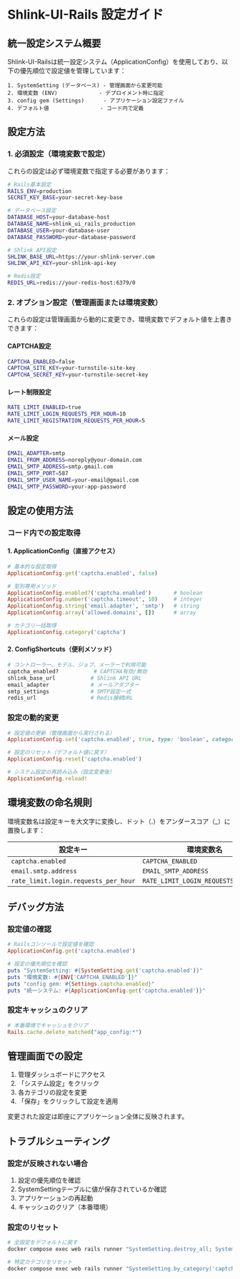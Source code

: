 # Shlink-UI-Rails 設定ガイド

## 統一設定システム概要

Shlink-UI-Railsは統一設定システム（ApplicationConfig）を使用しており、以下の優先順位で設定値を管理しています：

```
1. SystemSetting (データベース) - 管理画面から変更可能
2. 環境変数 (ENV)             - デプロイメント時に指定
3. config gem (Settings)      - アプリケーション設定ファイル
4. デフォルト値                - コード内で定義
```

## 設定方法

### 1. 必須設定（環境変数で設定）

これらの設定は必ず環境変数で指定する必要があります：

```bash
# Rails基本設定
RAILS_ENV=production
SECRET_KEY_BASE=your-secret-key-base

# データベース設定
DATABASE_HOST=your-database-host
DATABASE_NAME=shlink_ui_rails_production
DATABASE_USER=your-database-user
DATABASE_PASSWORD=your-database-password

# Shlink API設定
SHLINK_BASE_URL=https://your-shlink-server.com
SHLINK_API_KEY=your-shlink-api-key

# Redis設定
REDIS_URL=redis://your-redis-host:6379/0
```

### 2. オプション設定（管理画面または環境変数）

これらの設定は管理画面から動的に変更でき、環境変数でデフォルト値を上書きできます：

#### CAPTCHA設定
```bash
CAPTCHA_ENABLED=false
CAPTCHA_SITE_KEY=your-turnstile-site-key
CAPTCHA_SECRET_KEY=your-turnstile-secret-key
```

#### レート制限設定
```bash
RATE_LIMIT_ENABLED=true
RATE_LIMIT_LOGIN_REQUESTS_PER_HOUR=10
RATE_LIMIT_REGISTRATION_REQUESTS_PER_HOUR=5
```

#### メール設定
```bash
EMAIL_ADAPTER=smtp
EMAIL_FROM_ADDRESS=noreply@your-domain.com
EMAIL_SMTP_ADDRESS=smtp.gmail.com
EMAIL_SMTP_PORT=587
EMAIL_SMTP_USER_NAME=your-email@gmail.com
EMAIL_SMTP_PASSWORD=your-app-password
```

## 設定の使用方法

### コード内での設定取得

#### 1. ApplicationConfig（直接アクセス）
```ruby
# 基本的な設定取得
ApplicationConfig.get('captcha.enabled', false)

# 型別専用メソッド
ApplicationConfig.enabled?('captcha.enabled')       # boolean
ApplicationConfig.number('captcha.timeout', 10)     # integer
ApplicationConfig.string('email.adapter', 'smtp')   # string
ApplicationConfig.array('allowed.domains', [])      # array

# カテゴリ一括取得
ApplicationConfig.category('captcha')
```

#### 2. ConfigShortcuts（便利メソッド）
```ruby
# コントローラー、モデル、ジョブ、メーラーで利用可能
captcha_enabled?           # CAPTCHA有効/無効
shlink_base_url           # Shlink API URL
email_adapter             # メールアダプター
smtp_settings             # SMTP設定一式
redis_url                 # Redis接続URL
```

### 設定の動的変更

```ruby
# 設定値の更新（管理画面から実行される）
ApplicationConfig.set('captcha.enabled', true, type: 'boolean', category: 'captcha')

# 設定のリセット（デフォルト値に戻す）
ApplicationConfig.reset('captcha.enabled')

# システム設定の再読み込み（設定変更後）
ApplicationConfig.reload!
```

## 環境変数の命名規則

環境変数名は設定キーを大文字に変換し、ドット（.）をアンダースコア（_）に置換します：

| 設定キー | 環境変数名 |
|----------|------------|
| `captcha.enabled` | `CAPTCHA_ENABLED` |
| `email.smtp.address` | `EMAIL_SMTP_ADDRESS` |
| `rate_limit.login.requests_per_hour` | `RATE_LIMIT_LOGIN_REQUESTS_PER_HOUR` |

## デバッグ方法

### 設定値の確認
```ruby
# Railsコンソールで設定値を確認
ApplicationConfig.get('captcha.enabled')

# 設定の優先順位を確認
puts "SystemSetting: #{SystemSetting.get('captcha.enabled')}"
puts "環境変数: #{ENV['CAPTCHA_ENABLED']}"
puts "config gem: #{Settings.captcha.enabled}"
puts "統一システム: #{ApplicationConfig.get('captcha.enabled')}"
```

### 設定キャッシュのクリア
```ruby
# 本番環境でキャッシュをクリア
Rails.cache.delete_matched("app_config:*")
```

## 管理画面での設定

1. 管理ダッシュボードにアクセス
2. 「システム設定」をクリック
3. 各カテゴリの設定を変更
4. 「保存」をクリックして設定を適用

変更された設定は即座にアプリケーション全体に反映されます。

## トラブルシューティング

### 設定が反映されない場合

1. 設定の優先順位を確認
2. SystemSettingテーブルに値が保存されているか確認
3. アプリケーションの再起動
4. キャッシュのクリア（本番環境）

### 設定のリセット

```bash
# 全設定をデフォルトに戻す
docker compose exec web rails runner "SystemSetting.destroy_all; SystemSetting.initialize_defaults!"

# 特定カテゴリをリセット
docker compose exec web rails runner "SystemSetting.by_category('captcha').destroy_all; SystemSetting.initialize_defaults!"
```